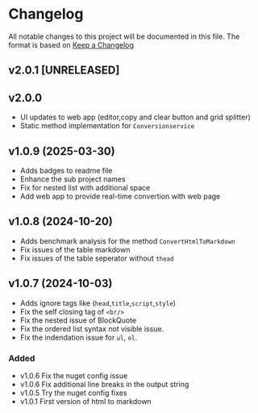 # Changelog
All notable changes to this project will be documented in this file.
The format is based on [Keep a Changelog](https://keepachangelog.com/en/1.1.0/)

## v2.0.1 [UNRELEASED]

## v2.0.0
- UI updates to web app (editor,copy and clear button and grid splitter)
- Static method implementation for `Conversionservice`

## v1.0.9 (2025-03-30)
- Adds badges to readme file
- Enhance the sub project names
- Fix for nested list with additional space
- Add web app to provide real-time convertion with web page

## v1.0.8 (2024-10-20)
- Adds benchmark analysis for the method `ConvertHtmlToMarkdown`
- Fix issues of the table markdown
- Fix issues of the table seperator without `thead`

## v1.0.7 (2024-10-03)
- Adds ignore tags like (`head`,`title`,`script`,`style`)
- Fix the self closing tag of `<br/>`
- Fix the nested issue of BlockQuote
- Fix the ordered list syntax not visible issue.
- Fix the indendation issue for `ul`, `ol`.

### Added

- v1.0.6 Fix the nuget config issue
- v1.0.6 Fix additional line breaks in the output string
- v1.0.5 Try the nuget config fixes
- v1.0.1 First version of html to markdown  
